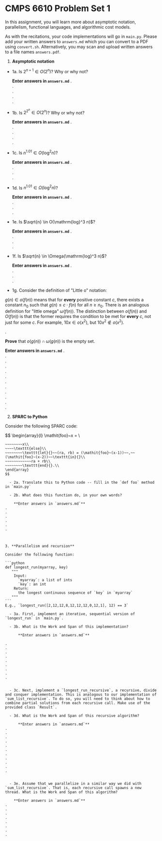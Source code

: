 # CMPS 6610 Problem Set 1

In this assignment, you will learn more about asymptotic notation, parallelism, functional languages, and algorithmic cost models. 

As with the recitations, your code implementations will go in `main.py`.
Please add your written answers to `answers.md` which you can convert to a PDF
using `convert.sh`. Alternatively, you may scan and upload written answers
to a file names `answers.pdf`.
  
1. **Asymptotic notation**

  - 1a. Is $2^{n+1} \in O(2^n)$? Why or why not? 

      **Enter answers in `answers.md`**
.  
.  
.  
.  
. 
  - 1b. Is $2^{2^n} \in O(2^n)$? Why or why not?    

      **Enter answers in `answers.md`**
.  
.  
.  
.  
.  
  - 1c. Is $n^{1.01} \in O(\mathrm{log}^2 n)$?   

      **Enter answers in `answers.md`** 
.  
.  
.  
.  

  - 1d. Is $n^{1.01} \in \Omega(\mathrm{log}^2 n)$?  

      **Enter answers in `answers.md`**
.  
.  
.  
.  
  - 1e. Is $\sqrt{n} \in O(\mathrm{log}^3 n)$?  

      **Enter answers in `answers.md`**
.  
.  
.  
.  
  - 1f. Is $\sqrt{n} \in \Omega(\mathrm{log}^3 n)$? 

      **Enter answers in `answers.md`** 
.  
.  
.  
.  

  - 1g. Consider the definition of "Little o" notation:
  
$g(n) \in o(f(n))$ means that for **every** positive constant $c$, there exists a constant $n_0$ such that $g(n) \le c \cdot f(n)$ for all $n \ge n_0$. There is an analogous definition for "little omega" $\omega(f(n))$. The distinction between $o(f(n))$ and $O(f(n))$ is that the former requires the condition to be met for **every** $c$, not just for some $c$. For example, $10x \in o(x^2)$, but $10x^2 \notin o(x^2)$.  

.  

**Prove** that $o(g(n)) \cap \omega(g(n))$ is the empty set.  

  **Enter answers in `answers.md`**
.  
.  
.  
.  
.  
.  
.  
.  
.  
.  
.  
.  



2. **SPARC to Python**

Consider the following SPARC code:  

$$
\begin{array}{l}
\mathit{foo}~x =   \\
~~~~\texttt{if}{}~~x \le 1~~\texttt{then}{}\\
~~~~~~~~x\\   
~~~~\texttt{else}\\
~~~~~~~~\texttt{let}{}~~(ra, rb) = (\mathit{foo}~(x-1))~~,~~(\mathit{foo}~(x-2))~~\texttt{in}{}\\  
~~~~~~~~~~~~ra + rb\\  
~~~~~~~~\texttt{end}{}.\\
\end{array}
$$ 

  - 2a. Translate this to Python code -- fill in the `def foo` method in `main.py`  

  - 2b. What does this function do, in your own words?  

    **Enter answers in `answers.md`**
.  
.  
.  
.  
.  
.  
  


3. **Parallelism and recursion**

Consider the following function:  

```python
def longest_run(myarray, key)
   """
    Input:
      `myarray`: a list of ints
      `key`: an int
    Return:
      the longest continuous sequence of `key` in `myarray`
   """
```
E.g., `longest_run([2,12,12,8,12,12,12,0,12,1], 12) == 3`  
 
  - 3a. First, implement an iterative, sequential version of `longest_run` in `main.py`.  

  - 3b. What is the Work and Span of this implementation?  

      **Enter answers in `answers.md`**

.  
.  
.  
.  
.  
.  
.  
.  
.  


  - 3c. Next, implement a `longest_run_recursive`, a recursive, divide and conquer implementation. This is analogous to our implementation of `sum_list_recursive`. To do so, you will need to think about how to combine partial solutions from each recursive call. Make use of the provided class `Result`.   

  - 3d. What is the Work and Span of this recursive algorithm?  

      **Enter answers in `answers.md`**
.  
.  
.  
.  
.  
.  
.  
.  
.  
.  
.  


  - 3e. Assume that we parallelize in a similar way we did with `sum_list_recursive`. That is, each recursive call spawns a new thread. What is the Work and Span of this algorithm?  

    **Enter answers in `answers.md`**
.  
.  
.  
.  
.  
.  
.  
.  


